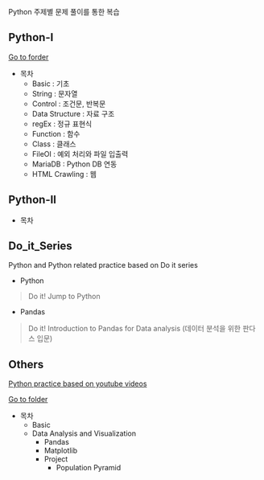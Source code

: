 Python 주제별 문제 풀이를 통한 복습
 
## Python-I 
[Go to forder](https://github.com/jungmyung-kr/Python_Review/tree/main/Python-I)

* 목차  
  * Basic : 기초 
  * String : 문자열
  * Control : 조건문, 반복문
  * Data Structure : 자료 구조
  * regEx : 정규 표현식
  * Function : 함수
  * Class : 클래스 
  * FileOI : 예외 처리와 파일 입출력 
  * MariaDB : Python DB 연동
  * HTML Crawling : 웹

## Python-II

* 목차

## Do_it_Series

Python and Python related practice based on Do it series

* Python 
> Do it! Jump to Python 

* Pandas
> Do it! Introduction to Pandas for Data analysis (데이터 분석을 위한 판다스 입문)


## Others

[Python practice based on youtube videos](https://youtube.com/@nadocoding)  

[Go to folder](https://github.com/jungmyung-kr/Python_Review/tree/main/Others)
* 목차 
  * Basic
  * Data Analysis and Visualization
    * Pandas
    * Matplotlib 
    * Project 
      * Population Pyramid
